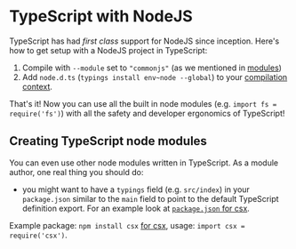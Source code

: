 # TypeScript with NodeJS
TypeScript has had *first class* support for NodeJS since inception. Here's how to get setup with a NodeJS project in TypeScript:

1. Compile with `--module` set to `"commonjs"` (as we mentioned in [modules](../project/external-modules.md))
1. Add `node.d.ts` (`typings install env~node --global`) to your [compilation context](../project/compilation-context.md).

That's it! Now you can use all the built in node modules (e.g. `import fs = require('fs')`) with all the safety and developer ergonomics of TypeScript!


## Creating TypeScript node modules

You can even use other node modules written in TypeScript. As a module author, one real thing you should do:

* you might want to have a `typings` field (e.g. `src/index`) in your `package.json` similar to the `main` field to point to the default TypeScript definition export. For an example look at [`package.json` for csx](https://github.com/basarat/csx/blob/gh-pages/package.json).


Example package: `npm install csx` [for csx](https://www.npmjs.com/package/csx),  usage: `import csx = require('csx')`.
